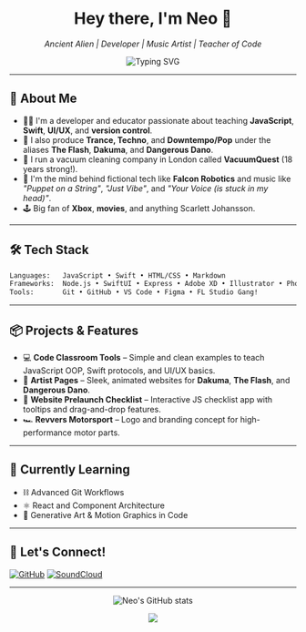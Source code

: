 <!-- GitHub Profile README for Neo -->
<h1 align="center">Hey there, I'm Neo 👾</h1>
<p align="center">
  <i>Ancient Alien | Developer | Music Artist | Teacher of Code</i>
</p>

<p align="center">
  <img src="https://readme-typing-svg.demolab.com?font=Fira+Code&pause=1000&center=true&vCenter=true&width=440&lines=Code.+Create.+Conquer.+Dance." alt="Typing SVG" />
</p>

---

## 🚀 About Me

- 👨‍🏫 I'm a developer and educator passionate about teaching **JavaScript**, **Swift**, **UI/UX**, and **version control**.
- 🎵 I also produce **Trance, Techno**, and **Downtempo/Pop** under the aliases **The Flash**, **Dakuma**, and **Dangerous Dano**.
- 🧹 I run a vacuum cleaning company in London called **VacuumQuest** (18 years strong!).
- 🤖 I'm the mind behind fictional tech like **Falcon Robotics** and music like _"Puppet on a String"_, _"Just Vibe"_, and _"Your Voice (is stuck in my head)"_.
- 🕹 Big fan of **Xbox**, **movies**, and anything Scarlett Johansson.

---

## 🛠 Tech Stack

```bash
Languages:   JavaScript • Swift • HTML/CSS • Markdown
Frameworks:  Node.js • SwiftUI • Express • Adobe XD • Illustrator • Photoshop
Tools:       Git • GitHub • VS Code • Figma • FL Studio Gang!
````

---

## 📦 Projects & Features

* 💻 **Code Classroom Tools** – Simple and clean examples to teach JavaScript OOP, Swift protocols, and UI/UX basics.
* 🎵 **Artist Pages** – Sleek, animated websites for **Dakuma**, **The Flash**, and **Dangerous Dano**.
* 🧪 **Website Prelaunch Checklist** – Interactive JS checklist app with tooltips and drag-and-drop features.
* 🏎 **Revvers Motorsport** – Logo and branding concept for high-performance motor parts.

---

## 🧠 Currently Learning

* ⛓️ Advanced Git Workflows
* ⚛️ React and Component Architecture
* 🎨 Generative Art & Motion Graphics in Code

---

## 📣 Let's Connect!

<p align="left">
  <a href="https://github.com/dakuma" target="_blank"><img alt="GitHub" src="https://img.shields.io/badge/GitHub-%23121011.svg?style=flat&logo=github&logoColor=white"/></a>
  <a href="https://soundcloud.com/YOUR-SOUNDCLOUD" target="_blank"><img alt="SoundCloud" src="https://img.shields.io/badge/SoundCloud-ff7700?style=flat&logo=soundcloud&logoColor=white" /></a>
</p>

---

<p align="center">
  <img src="https://github-readme-stats.vercel.app/api?username=dakuma&show_icons=true&theme=tokyonight" alt="Neo's GitHub stats" />
</p>

<p align="center">
  <img src="https://github-readme-streak-stats.herokuapp.com/?user=dakuma&theme=tokyonight" />
</p>
